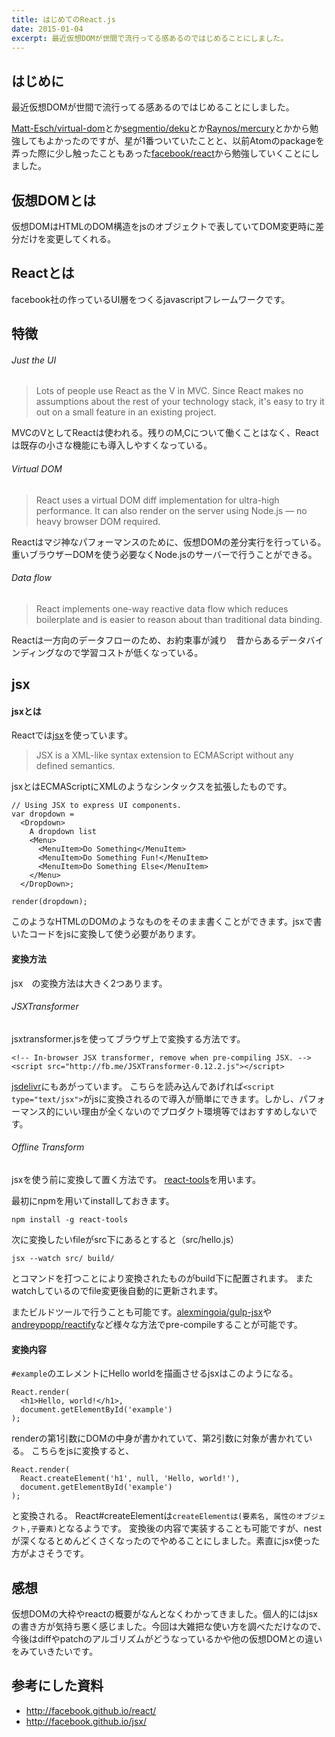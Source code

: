 ```yaml
---
title: はじめてのReact.js
date: 2015-01-04
excerpt: 最近仮想DOMが世間で流行ってる感あるのではじめることにしました。
---
```


## はじめに

最近仮想DOMが世間で流行ってる感あるのではじめることにしました。

 [Matt-Esch/virtual-dom](https://github.com/Matt-Esch/virtual-dom)とか[segmentio/deku](https://github.com/segmentio/deku)とか[Raynos/mercury](https://github.com/Raynos/mercury)とかから勉強してもよかったのですが、星が1番ついていたことと、以前Atomのpackageを弄った際に少し触ったこともあった[facebook/react](https://github.com/facebook/react)から勉強していくことにしました。


## 仮想DOMとは

 仮想DOMはHTMLのDOM構造をjsのオブジェクトで表していてDOM変更時に差分だけを変更してくれる。


## Reactとは

facebook社の作っているUI層をつくるjavascriptフレームワークです。



## 特徴

###### Just the UI
> Lots of people use React as the V in MVC. Since React makes no assumptions about the rest of your technology stack, it's easy to try it out on a small feature in an existing project.

MVCのVとしてReactは使われる。残りのM,Cについて働くことはなく、Reactは既存の小さな機能にも導入しやすくなっている。

###### Virtual DOM
> React uses a virtual DOM diff implementation for ultra-high performance. It can also render on the server using Node.js — no heavy browser DOM required.

Reactはマジ神なパフォーマンスのために、仮想DOMの差分実行を行っている。重いブラウザーDOMを使う必要なくNode.jsのサーバーで行うことができる。

###### Data flow
> React implements one-way reactive data flow which reduces boilerplate and is easier to reason about than traditional data binding.

Reactは一方向のデータフローのため、お約束事が減り　昔からあるデータバインディングなので学習コストが低くなっている。


## jsx
#### jsxとは


Reactでは[jsx](http://facebook.github.io/jsx/)を使っています。

> JSX is a XML-like syntax extension to ECMAScript without any defined semantics.

jsxとはECMAScriptにXMLのようなシンタックスを拡張したものです。

    // Using JSX to express UI components.
    var dropdown =
      <Dropdown>
        A dropdown list
        <Menu>
          <MenuItem>Do Something</MenuItem>
          <MenuItem>Do Something Fun!</MenuItem>
          <MenuItem>Do Something Else</MenuItem>
        </Menu>
      </DropDown>;

    render(dropdown);

このようなHTMLのDOMのようなものをそのまま書くことができます。jsxで書いたコードをjsに変換して使う必要があります。


#### 変換方法

jsx　の変換方法は大きく2つあります。

###### JSXTransformer

jsxtransformer.jsを使ってブラウザ上で変換する方法です。

	<!-- In-browser JSX transformer, remove when pre-compiling JSX. -->
	<script src="http://fb.me/JSXTransformer-0.12.2.js"></script>

[jsdelivr](http://www.jsdelivr.com/#!react)にもあがっています。
こちらを読み込んであげれば`<script type="text/jsx">`がjsに変換されるので導入が簡単にできます。しかし、パフォーマンス的にいい理由が全くないのでプロダクト環境等ではおすすめしないです。

###### Offline Transform

jsxを使う前に変換して置く方法です。
[react-tools](https://www.npmjs.com/package/react-tools)を用います。

最初にnpmを用いてinstallしておきます。

	npm install -g react-tools

次に変換したいfileがsrc下にあるとすると（src/hello.js）

```nohighlight
jsx --watch src/ build/
```

とコマンドを打つことにより変換されたものがbuild下に配置されます。
またwatchしているのでfile変更後自動的に更新されます。

またビルドツールで行うことも可能です。[alexmingoia/gulp-jsx](https://github.com/alexmingoia/gulp-jsx)や[andreypopp/reactify](https://github.com/andreypopp/reactify)など様々な方法でpre-compileすることが可能です。

#### 変換内容

`#example`のエレメントにHello worldを描画させるjsxはこのようになる。

    React.render(
      <h1>Hello, world!</h1>,
      document.getElementById('example')
    );


 renderの第1引数にDOMの中身が書かれていて、第2引数に対象が書かれている。
 こちらをjsに変換すると、

    React.render(
      React.createElement('h1', null, 'Hello, world!'),
      document.getElementById('example')
    );

と変換される。
React#createElementは`createElementは(要素名, 属性のオブジェクト,子要素)`となるようです。
変換後の内容で実装することも可能ですが、nestが深くなるとめんどくさくなったのでやめることにしました。素直にjsx使った方がよさそうです。



## 感想

仮想DOMの大枠やreactの概要がなんとなくわかってきました。個人的にはjsxの書き方が気持ち悪く感じました。今回は大雑把な使い方を調べただけなので、今後はdiffやpatchのアルゴリズムがどうなっているかや他の仮想DOMとの違いをみていきたいです。


## 参考にした資料

- http://facebook.github.io/react/
- http://facebook.github.io/jsx/
